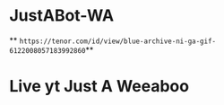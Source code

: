 # JustABot-WA

** `https://tenor.com/id/view/blue-archive-ni-ga-gif-6122008057183992860`** 

# Live yt Just A Weeaboo
